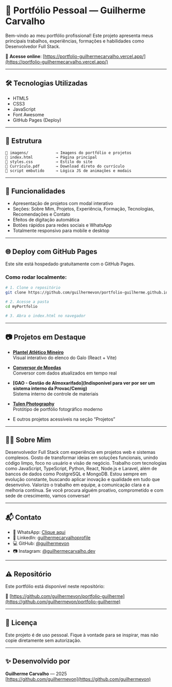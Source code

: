 # 🎨 Portfólio Pessoal — Guilherme Carvalho

Bem-vindo ao meu portfólio profissional! Este projeto apresenta meus principais trabalhos, experiências, formações e habilidades como Desenvolvedor Full Stack.

🔗 **Acesse online**: [https://portfolio-guilhermecarvalho.vercel.app/](https://portfolio-guilhermecarvalho.vercel.app/)

---

## 🛠️ Tecnologias Utilizadas

- HTML5  
- CSS3  
- JavaScript  
- Font Awesome  
- GitHub Pages (Deploy)

---

## 📁 Estrutura

```
📁 imagens/            → Imagens do portfólio e projetos  
📄 index.html          → Página principal  
🎨 styles.css          → Estilo do site  
📄 Currículo.pdf       → Download direto do currículo  
📜 script embutido     → Lógica JS de animações e modais
```

---

## 🚀 Funcionalidades

- Apresentação de projetos com modal interativo  
- Seções: Sobre Mim, Projetos, Experiência, Formação, Tecnologias, Recomendações e Contato  
- Efeitos de digitação automática  
- Botões rápidos para redes sociais e WhatsApp  
- Totalmente responsivo para mobile e desktop  

---

## 🌐 Deploy com GitHub Pages

Este site está hospedado gratuitamente com o GitHub Pages.

### Como rodar localmente:

```bash
# 1. Clone o repositório
git clone https://github.com/guilhermevon/portfolio-guilherme.github.io

# 2. Acesse a pasta
cd myPortfolio

# 3. Abra o index.html no navegador
```

---

## 📷 Projetos em Destaque

- **[Plantel Atlético Mineiro](https://guilhermevon.github.io/plantelAtletico/)**  
  Visual interativo do elenco do Galo (React + Vite)

- **[Conversor de Moedas](https://guilhermevon.github.io/conversorMoedas/)**  
  Conversor com dados atualizados em tempo real

- **[GAO - Gestão de Almoxarifado](Indisponível para ver por ser um sistema interno da Provac/Cemig)**  
  Sistema interno de controle de materiais

- **[Tulen Photography](https://guilhermevon.github.io/tulen-photography/)**  
  Protótipo de portfólio fotográfico moderno

- E outros projetos acessíveis na seção “Projetos”

---

## 👨‍💼 Sobre Mim

Desenvolvedor Full Stack com experiência em projetos web e sistemas complexos. Gosto de transformar ideias em soluções funcionais, unindo código limpo, foco no usuário e visão de negócio.
Trabalho com tecnologias como JavaScript, TypeScript, Python, React, Node.js e Laravel, além de bancos de dados como PostgreSQL e MongoDB. Estou sempre em evolução constante, buscando aplicar inovação e qualidade em tudo que desenvolvo.
Valorizo o trabalho em equipe, a comunicação clara e a melhoria contínua. Se você procura alguém proativo, comprometido e com sede de crescimento, vamos conversar!

---

## 📬 Contato

- 📱 WhatsApp: [Clique aqui](https://wa.me/5531995967395)  
- 💼 LinkedIn: [guilhermecarvalhoprofile](https://www.linkedin.com/in/guilhermecarvalhoprofile/)  
- 💻 GitHub: [@guilhermevon](https://github.com/guilhermevon)  
- 📷 Instagram: [@guilhermecarvalho.dev](https://www.instagram.com/guilhermecarvalho.dev/)  

---

## ⚠️ Repositório

Este portfólio está disponível neste repositório:

🔗 [https://github.com/guilhermevon/portfolio-guilherme](https://github.com/guilhermevon/portfolio-guilherme)

---

## 📝 Licença

Este projeto é de uso pessoal. Fique à vontade para se inspirar, mas não copie diretamente sem autorização.

---

## ✨ Desenvolvido por

**Guilherme Carvalho** — 2025  
[https://github.com/guilhermevon](https://github.com/guilhermevon)

